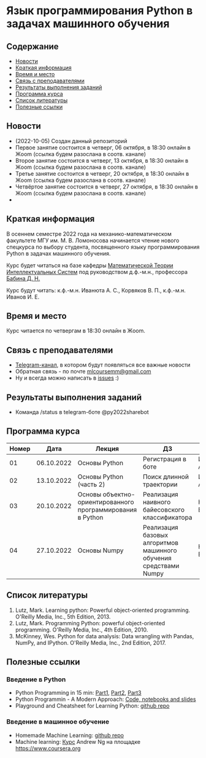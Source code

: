 # Язык программирования Python в задачах машинного обучения

## Содержание
* [Новости](#news)
* [Краткая информация](#info)
* [Время и место](#ww)
* [Связь с преподавателями](#feedback)
* [Результаты выполнения заданий](#marks)
* [Программа курса](#program)
* [Список литературы](#lit)
* [Полезные ссылки](#links)
## <a name="news" /> Новости
* (2022-10-05) Создан данный репозиторий
* Первое занятие состоится в четверг, 06 октября, в 18:30 онлайн в Жoom (ссылка будем разослана в соотв. канале) 
* Второе занятие состоится в четверг, 13 октября, в 18:30 онлайн в Жoom (ссылка будем разослана в соотв. канале) 
* Третье занятие состоится в четверг, 20 октября, в 18:30 онлайн в Жoom (ссылка будем разослана в соотв. канале) 
* Четвёртое занятие состоится в четверг, 27 октября, в 18:30 онлайн в Жoom (ссылка будем разослана в соотв. канале)
* 
## <a name="info" /> Краткая информация 
В осеннем семестре 2022 года на механико-математическом факультете МГУ им. М. В. Ломоносова начинается чтение нового спецкурса по выбору студента, посвященного языку программирования Python в задачах машинного обучения. 

Курс будет читаться на базе кафедры [Математической Теории Интеллектуальных Систем](http://intsys.msu.ru) под руководством д.ф.-м.н., профессора [Бабина Д. Н.](http://intsys.msu.ru/staff/babin/) 

Курс будут читать: к.ф.-м.н. Иванюта А. С., Корвяков В. П., к.ф.-м.н. Иванов И. Е.
## <a name="ww" /> Время и место 
Курс читается по четвергам в 18:30 онлайн в Жoom. 
## <a name="feedback" /> Связь с преподавателями

* [Telegram-канал](https://t.me/joinchat/9IzmCnQIyvs2NjUy), в котором будут появляться все важные новости
* Обратная связь - по почте mlcoursemm@gmail.com
* Ну и всегда можно написать в [issues](https://github.com/mlcoursemm/py2022autumn/issues) :)
## <a name="marks" /> Результаты выполнения заданий
* Команда /status в telegram-боте @py2022sharebot
## <a name="program" /> Программа курса 
| Номер         | Дата          | Лекция                                      | ДЗ                              | Лектор |
| ------------- | ------------- | -------------                               | -------------                           | ------------- |
| 01            | 06.10.2022    | Основы Python | Регистрация в боте | Иванюта А. С.|
| 02            | 13.10.2022    | Основы Python (часть 2) | Поиск длинной траектории | Иванюта А. С.|
| 03            | 20.10.2022    | Основы объектно-ориентированного программирования в Python | Реализация наивного байесовского классификатора | Корвяков В.П. |
| 04            | 27.10.2022    | Основы Numpy | Реализация базовых алгоритмов машинного обучения средствами Numpy | Корвяков В.П. |


## <a name="lit" /> Список литературы
1.	Lutz, Mark. Learning python: Powerful object-oriented programming. O'Reilly Media, Inc., 5th Edition, 2013.
2.	Lutz, Mark. Programming Python: powerful object-oriented programming. O'Reilly Media, Inc., 4th Edition, 2010.
3.	McKinney, Wes. Python for data analysis: Data wrangling with Pandas, NumPy, and IPython. O'Reilly Media, Inc., 2nd Edition, 2017.
## <a name="links" /> Полезные ссылки 
### Введение в Python
* Python Programming in 15 min: [Part1](https://towardsdatascience.com/python-programming-in-15-min-part-1-3ad2d773834c), [Part2](https://towardsdatascience.com/python-programming-in-15-min-part-2-480f78713544), [Part3](https://towardsdatascience.com/python-programming-in-15-min-part-3-ce882f9ab9b2)
* Python Programmin - A Modern Approach: [Code, notebooks and slides](https://github.com/vamsi/python-programming-modern-approach)
* Playground and Cheatsheet for Learning Python: [github repo](https://github.com/trekhleb/learn-python)
### Введение в машинное обучение
* Homemade Machine Learning: [github repo](https://github.com/trekhleb/homemade-machine-learning)
* Machine learning: [Курс](https://www.coursera.org/learn/machine-learning) Andrew Ng на площадке https://www.coursera.org
